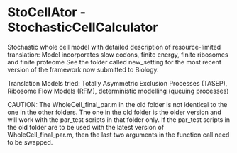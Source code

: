 # StoCellAtor - StochasticCellCalculator
Stochastic whole cell model with detailed description of resource-limited translation: Model incorporates slow codons, finite energy, finite ribosomes and finite proteome
See the folder called new_setting for the most recent version of the framework now submitted to Biology.

Translation Models tried: Totally Asymmetric Exclusion Processes (TASEP), Ribosome Flow Models (RFM), deterministic modelling (queuing processes)

CAUTION: The WholeCell_final_par.m in the old folder is not identical to the one in the other folders. The one in the old folder is the older version and will work with the par_test scripts in that folder only. If the par_test scripts in the old folder are to be used with the latest version of WholeCell_final_par.m, then the last two arguments in the function call need to be swapped.  
